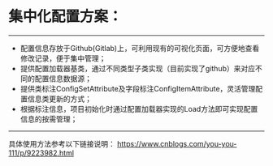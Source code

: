 # 集中化配置方案：

* * *

* 配置信息存放于Github(Gitlab)上，可利用现有的可视化页面，可方便地查看修改记录，便于集中管理；
* 提供配置加载器基类，通过不同类型子类实现（目前实现了github）来对应不同的配置信息数据源；
* 提供类标注ConfigSetAttribute及字段标注ConfigItemAttribute，灵活管理配置信息类更新的方式；
* 根据标注信息，项目初始化时通过配置加载器实现的Load方法即可实现配置信息的按需管理；

* * *

具体使用方法参考以下链接说明：
https://www.cnblogs.com/you-you-111/p/9223982.html
